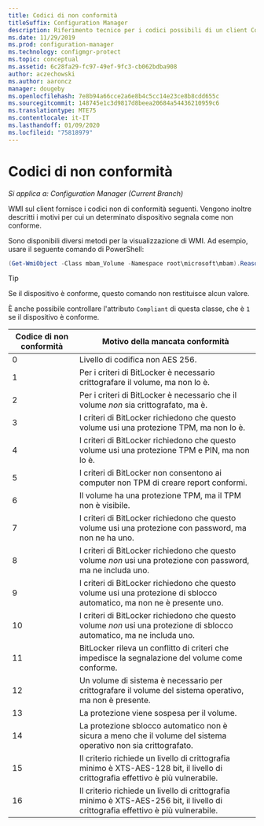 ```yaml
---
title: Codici di non conformità
titleSuffix: Configuration Manager
description: Riferimento tecnico per i codici possibili di un client Configuration Manager non conforme ai criteri di BitLocker
ms.date: 11/29/2019
ms.prod: configuration-manager
ms.technology: configmgr-protect
ms.topic: conceptual
ms.assetid: 6c28fa29-fc97-49ef-9fc3-cb062bdba908
author: aczechowski
ms.author: aaroncz
manager: dougeby
ms.openlocfilehash: 7e8b94a66cce2a6e8b4c5cc14e23ce8b8cdd655c
ms.sourcegitcommit: 148745e1c3d9817d8beea20684a54436210959c6
ms.translationtype: MTE75
ms.contentlocale: it-IT
ms.lasthandoff: 01/09/2020
ms.locfileid: "75818979"
---
```

# <a name="non-compliance-codes"></a>Codici di non conformità

*Si applica a: Configuration Manager (Current Branch)*

<!--3601034-->

WMI sul client fornisce i codici non di conformità seguenti. Vengono inoltre descritti i motivi per cui un determinato dispositivo segnala come non conforme.

Sono disponibili diversi metodi per la visualizzazione di WMI. Ad esempio, usare il seguente comando di PowerShell:

``` PowerShell
(Get-WmiObject -Class mbam_Volume -Namespace root\microsoft\mbam).ReasonsForNoncompliance
```

> [!TIP]
> Se il dispositivo è conforme, questo comando non restituisce alcun valore.
>
> È anche possibile controllare l'attributo `Compliant` di questa classe, che è `1` se il dispositivo è conforme.

|Codice di non conformità|Motivo della mancata conformità|
|--- |--- |
|0|Livello di codifica non AES 256.|
|1|Per i criteri di BitLocker è necessario crittografare il volume, ma non lo è.|
|2|Per i criteri di BitLocker è necessario che il volume *non* sia crittografato, ma è.|
|3|I criteri di BitLocker richiedono che questo volume usi una protezione TPM, ma non lo è.|
|4|I criteri di BitLocker richiedono che questo volume usi una protezione TPM e PIN, ma non lo è.|
|5|I criteri di BitLocker non consentono ai computer non TPM di creare report conformi.|
|6|Il volume ha una protezione TPM, ma il TPM non è visibile.|
|7|I criteri di BitLocker richiedono che questo volume usi una protezione con password, ma non ne ha uno.|
|8|I criteri di BitLocker richiedono che questo volume *non* usi una protezione con password, ma ne includa uno.|
|9|I criteri di BitLocker richiedono che questo volume usi una protezione di sblocco automatico, ma non ne è presente uno.|
|10|I criteri di BitLocker richiedono che questo volume *non* usi una protezione di sblocco automatico, ma ne includa uno.|
|11|BitLocker rileva un conflitto di criteri che impedisce la segnalazione del volume come conforme.|
|12|Un volume di sistema è necessario per crittografare il volume del sistema operativo, ma non è presente.|
|13|La protezione viene sospesa per il volume.|
|14|La protezione sblocco automatico non è sicura a meno che il volume del sistema operativo non sia crittografato.|
|15|Il criterio richiede un livello di crittografia minimo è XTS-AES-128 bit, il livello di crittografia effettivo è più vulnerabile.|
|16|Il criterio richiede un livello di crittografia minimo è XTS-AES-256 bit, il livello di crittografia effettivo è più vulnerabile.|
